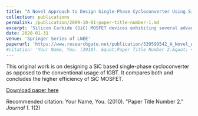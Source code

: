 ```yaml
---
title: "A Novel Approach to Design Single-Phase Cycloconverter Using SiC MOSFET and its Performance Analysis over IGBT"
collection: publications
permalink: /publication/2009-10-01-paper-title-number-1.md
excerpt: 'Silicon Carbide (SiC) MOSFET devices exhibiting several advantages, including high blocking voltage, lower conduction losses, and lower switching losses, when compared to silicon-based devices have become commercially available, enabling their adoption into power supply products. This paper presents a novel approach to designing a cycloconverter using SiC MOSFETs as opposed to the conventional usage of IGBT. A comparative study is attempted between the two with respect to distortion and system efficiency. MATLAB/Simulink models and simulations are used to analyze the results for the above.'
date: 2020-01-31
venue: 'Springer Series of LNEE'
paperurl: 'https://www.researchgate.net/publication/339599542_A_Novel_Approach_to_Design_Single-Phase_Cycloconverter_Using_SiC_MOSFET_and_its_Performance_Analysis_over_IGBT'
#citation: 'Your Name, You. (2010). &quot;Paper Title Number 2.&quot; <i>Journal 1</i>. 1(2).'
---
```

This original work is on designing a SiC based single-phase cycloconverter as opposed to the conventional usage of IGBT. It compares both and concludes the higher efficiency of SiC MOSFET.

[Download paper here](https://www.researchgate.net/publication/339599542_A_Novel_Approach_to_Design_Single-Phase_Cycloconverter_Using_SiC_MOSFET_and_its_Performance_Analysis_over_IGBT)

Recommended citation: Your Name, You. (2010). "Paper Title Number 2." <i>Journal 1</i>. 1(2)
